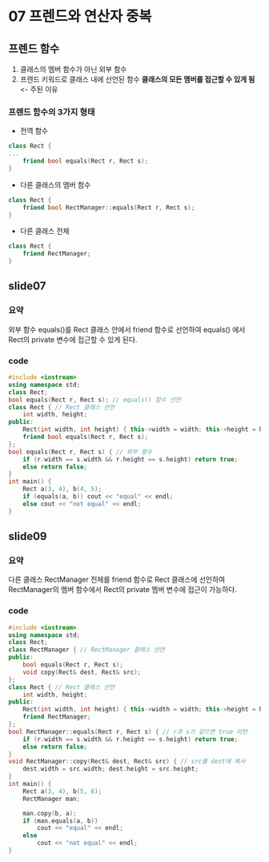 # 07 프렌드와 연산자 중복
## 프렌드 함수
1. 클래스의 멤버 함수가 아닌 외부 함수
2. 프렌드 키워드로 클래스 내에 선언된 함수
**클래스의 모든 맴버를 접근할 수 있게 됨** <- 주된 이유

### 프렌드 함수의 3가지 형태
* 전역 함수
```c++
class Rect {
...
	friend bool equals(Rect r, Rect s);
}
```
* 다른 클래스의 멤버 함수
```c++
class Rect {
	friend bool RectManager::equals(Rect r, Rect s);
}
```
* 다른 클래스 전체
```c++
class Rect {
	friend RectManager;
}
```

## slide07

### 요약
외부 함수 equals()를 Rect 클래스 안에서 friend 함수로 선언하여 equals() 에서 Rect의 private 변수에 접근할 수 있게 된다. 
### code
```c++
#include <iostream>
using namespace std;
class Rect;
bool equals(Rect r, Rect s); // equals() 함수 선언
class Rect { // Rect 클래스 선언
	int width, height;
public:
	Rect(int width, int height) { this->width = width; this->height = height; }
	friend bool equals(Rect r, Rect s);
};
bool equals(Rect r, Rect s) { // 외부 함수
	if (r.width == s.width && r.height == s.height) return true;
	else return false;
}
int main() {
	Rect a(3, 4), b(4, 5);
	if (equals(a, b)) cout << "equal" << endl;
	else cout << "not equal" << endl;
}
```
## slide09
### 요약
다른 클래스 RectManager 전체를 friend 함수로 Rect 클래스에 선언하여 RectManager의 멤버 함수에서 Rect의 private 멤버 변수에 접근이 가능하다.
### code
```c++
#include <iostream>
using namespace std;
class Rect;
class RectManager { // RectManager 클래스 선언
public:
	bool equals(Rect r, Rect s);
	void copy(Rect& dest, Rect& src);
};
class Rect { // Rect 클래스 선언
	int width, height;
public:
	Rect(int width, int height) { this->width = width; this->height = height; }
	friend RectManager;
};
bool RectManager::equals(Rect r, Rect s) { // r과 s가 같으면 true 리턴
	if (r.width == s.width && r.height == s.height) return true;
	else return false;
}
void RectManager::copy(Rect& dest, Rect& src) { // src를 dest에 복사
	dest.width = src.width; dest.height = src.height;
}
int main() {
	Rect a(3, 4), b(5, 6);
	RectManager man;

	man.copy(b, a);
	if (man.equals(a, b))
		cout << "equal" << endl;
	else
		cout << "not equal" << endl;
}
```

